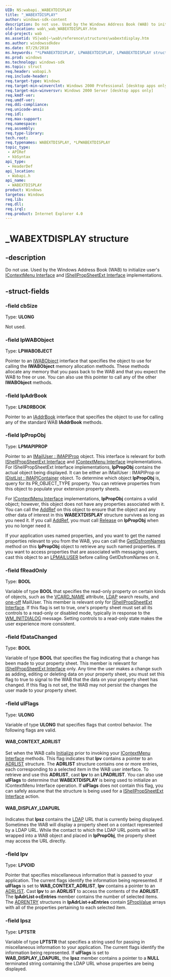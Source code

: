 ```yaml
---
UID: NS:wabapi._WABEXTDISPLAY
title: "_WABEXTDISPLAY"
author: windows-sdk-content
description: Do not use. Used by the Windows Address Book (WAB) to initialize user's IContextMenu Interface and IShellPropSheetExt Interface implementations.
old-location: wab\_wab_WABEXTDISPLAY.htm
old-project: wab
ms.assetid: VS|wab|~\wab\reference\structures\wabextdisplay.htm
ms.author: windowssdkdev
ms.date: 07/29/2018
ms.keywords: "*LPWABEXTDISPLAY, LPWABEXTDISPLAY, LPWABEXTDISPLAY structure pointer [Windows Address Book], WABEXTDISPLAY, WABEXTDISPLAY structure [Windows Address Book], WAB_CONTEXT_ADRLIST, WAB_DISPLAY_LDAPURL, _WABEXTDISPLAY, _wab_WABEXTDISPLAY, wab._wab_WABEXTDISPLAY, wabapi/LPWABEXTDISPLAY, wabapi/WABEXTDISPLAY"
ms.prod: windows
ms.technology: windows-sdk
ms.topic: struct
req.header: wabapi.h
req.include-header: 
req.target-type: Windows
req.target-min-winverclnt: Windows 2000 Professional [desktop apps only]
req.target-min-winversvr: Windows 2000 Server [desktop apps only]
req.kmdf-ver: 
req.umdf-ver: 
req.ddi-compliance: 
req.unicode-ansi: 
req.idl: 
req.max-support: 
req.namespace: 
req.assembly: 
req.type-library: 
tech.root: 
req.typenames: WABEXTDISPLAY, *LPWABEXTDISPLAY
topic_type:
 - APIRef
 - kbSyntax
api_type:
 - HeaderDef
api_location:
 - Wabapi.h
api_name:
 - WABEXTDISPLAY
product: Windows
targetos: Windows
req.lib: 
req.dll: 
req.irql: 
req.product: Internet Explorer 4.0
---
```


# _WABEXTDISPLAY structure


## -description


Do not use. Used by the Windows Address Book (WAB) to initialize user's <a href="_win32_IContextMenu">IContextMenu Interface</a> and <a href="_win32_IShellPropSheetExt">IShellPropSheetExt Interface</a> implementations.


## -struct-fields




### -field cbSize

Type: <b>ULONG</b>

Not used.


### -field lpWABObject

Type: <b>LPWABOBJECT</b>

Pointer to an <a href="https://msdn.microsoft.com/cba6a6ae-79e5-4412-9e1e-ad0ef41b1862">IWABObject</a> interface that specifies the object to use for calling the <b>IWABObject</b> memory allocation methods. These methods allocate any memory that you pass back to the WAB and that you expect the WAB to free or use. You can also use this pointer to call any of the other <b>IWABObject</b> methods.


### -field lpAdrBook

Type: <b>LPADRBOOK</b>

Pointer to an <a href="https://msdn.microsoft.com/df614598-b9ac-462a-89e7-cda0a602c6cd">IAddrBook</a> interface that specifies the object to use for calling any of the standard WAB <b>IAddrBook</b> methods.


### -field lpPropObj

Type: <b>LPMAPIPROP</b>

Pointer to an <a href="0555ca4a-63f9-4f80-8754-ff7e1a8322b9">IMailUser : IMAPIProp</a> object. This interface is relevant for both <a href="_win32_IShellPropSheetExt">IShellPropSheetExt Interface</a> and <a href="_win32_IContextMenu">IContextMenu Interface</a> implementations. For IShellPropSheetExt Interface implementations, <b>lpPropObj</b> contains the actual object being displayed. It can be either an IMailUser : IMAPIProp or <a href="ad706aaf-2497-4920-95fc-afe1b31f97d0">IDistList : IMAPIContainer</a> object. To determine which object <b>lpPropObj</b> is, query for its PR_OBJECT_TYPE property. You can retrieve properties from this object to populate your extension property sheets.

For <a href="_win32_IContextMenu">IContextMenu Interface</a> implementations, <b>lpPropObj</b> contains a valid object; however, this object does not have any properties associated with it. 
You can call the <a href="_com_iunknown_addref">AddRef</a> on this object to ensure that the object and any other data of interest in this <b>WABEXTDISPLAY</b> structure survives as long as you need it. 
If you call <a href="b4316efd-73d4-4995-b898-8025a316ba63">AddRef</a>, you must call <a href="4b494c6f-f0ee-4c35-ae45-ed956f40dc7a">Release</a> on <b>lpPropObj</b> when you no longer need it.

If your application uses named properties, and you want to get the named properties relevant to you from the WAB, you can call the <a href="a4fff5c7-d2ed-44c4-9859-f764a969809e">GetIDsfromNames</a> method on this <b>lpPropObj</b> object to retrieve any such named properties. If you want to access properties that are associated with messaging users, cast this object to an <a href="https://msdn.microsoft.com/7af094d9-b5fd-4214-9604-b7dd93639f5e">LPMAILUSER</a> before calling GetIDsfromNames on it.


### -field fReadOnly

Type: <b>BOOL</b>

Variable of type <b>BOOL</b> that specifies the read-only property on certain kinds of objects, such as the <a href="_inet_VCARD_NAME_Attribute_vcard_name_Property_scr">VCARD_NAME</a> attribute, <a href="_ds_ldap_api_start_page">LDAP</a> search results, and <a href="https://docs.microsoft.com/">one-off</a> MailUser. This member is relevant only for <a href="_win32_IShellPropSheetExt">IShellPropSheetExt Interface</a>. If this flag is set to true, one's property sheet must set all its controls to a read-only or disabled mode, typically in response to the <a href="_win32_wm_initdialog">WM_INITDIALOG</a> message. Setting  controls to a read-only state makes the user experience more consistent.


### -field fDataChanged

Type: <b>BOOL</b>

Variable of type <b>BOOL</b> that specifies the flag indicating that a change has been made to your property sheet. This member is relevant for <a href="_win32_IShellPropSheetExt">IShellPropSheetExt Interface</a> only. Any time the user makes a change such as adding, editing or deleting data on your property sheet, you must set this flag to true to signal to the WAB that the data on your property sheet has changed. If this flag is not set, the WAB may not persist the changes the user made to your property sheet.


### -field ulFlags

Type: <b>ULONG</b>

Variable of type <b>ULONG</b> that specifies flags that control behavior. The following flags are valid.



#### WAB_CONTEXT_ADRLIST

Set when the WAB calls <a href="https://msdn.microsoft.com/library/windows/hardware/ff550945">Initialize</a> prior to invoking your <a href="_win32_IContextMenu">IContextMenu Interface</a> methods. This flag indicates that <b>lpv</b> contains a pointer to an <a href="https://msdn.microsoft.com/4c9cc1a8-3379-4f01-9125-16ac6bbdd54b">ADRLIST</a> structure. The <b>ADRLIST</b> structure contains one or more entries, each corresponding to a selected item in the WAB user interface. To retrieve and use this <b>ADRLIST</b>, cast <b>lpv</b> to an <b>LPADRLIST</b>. You can also use <b>ulFlags</b> to determine that <b>WABEXTDISPLAY</b> is being used to initialize an IContextMenu Interface operation. If <b>ulFlags</b> does not contain this flag, you can safely assume that the structure is being used for a <a href="_win32_IShellPropSheetExt">IShellPropSheetExt Interface</a> action.



#### WAB_DISPLAY_LDAPURL

Indicates that <b>lpsz</b> contains the <a href="_ds_ldap_api_start_page">LDAP</a> URL that is currently being displayed.
Sometimes the WAB will display a property sheet on a contact represented by a LDAP URL. While the contact to which the LDAP URL points will be wrapped into a WAB object and placed in <b>lpPropObj</b>, the property sheet may access the URL directly.


### -field lpv

Type: <b>LPVOID</b>

Pointer that specifies miscellaneous information that is passed to your application. The current flags identify the information being represented. If <b>ulFlags</b> is set to <b>WAB_CONTEXT_ADRLIST</b>, <b>lpv</b> contains a pointer to an <a href="https://msdn.microsoft.com/4c9cc1a8-3379-4f01-9125-16ac6bbdd54b">ADRLIST</a>. Cast <b>lpv</b> to an <b>ADRLIST</b> to access the contents of the <b>ADRLIST</b>. The <b>lpAdrList-&gt;cEntries</b> member contains the number of selected items. The <a href="https://msdn.microsoft.com/3044ca5e-f802-4c7b-8521-7d8adc63dc1b">ADRENTRY</a> structures in <b>lpAdrList-&gt;aEntries</b> contain <a href="https://msdn.microsoft.com/cff1b41d-fc53-4987-8823-04cbd51e811b">SPropValue</a> arrays with all of the properties pertaining to each selected item.


### -field lpsz

Type: <b>LPTSTR</b>

Variable of type <b>LPTSTR</b> that specifies a string used for passing in miscellaneous information to your application. The current flags identify the information being represented. If <b>ulFlags</b> is set to <b>WAB_DISPLAY_LDAPURL</b>, the <b>lpsz</b> member contains a pointer to a <b>NULL</b> terminated string containing the LDAP URL whose properties are being displayed.

